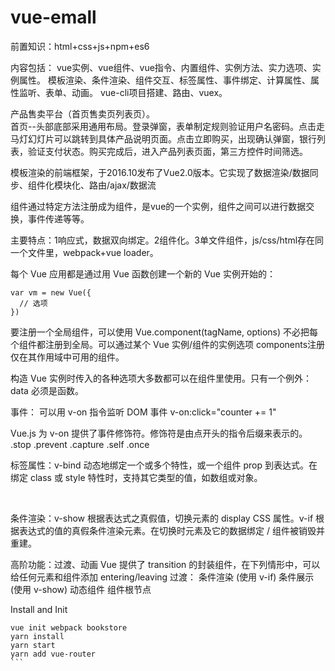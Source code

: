 # vue-emall  

前置知识：html+css+js+npm+es6

内容包括：
vue实例、vue组件、vue指令、内置组件、实例方法、实力选项、实例属性。 
模板渲染、条件渲染、组件交互、标签属性、事件绑定、计算属性、属性监听、表单、动画。
vue-cli项目搭建、路由、vuex。

产品售卖平台（首页售卖页列表页）。  
首页--头部底部采用通用布局。登录弹窗，表单制定规则验证用户名密码。点击走马灯幻灯片可以跳转到具体产品说明页面。点击立即购买，出现确认弹窗，银行列表，验证支付状态。购买完成后，进入产品列表页面，第三方控件时间筛选。

模板渲染的前端框架，于2016.10发布了Vue2.0版本。它实现了数据渲染/数据同步、组件化模块化、路由/ajax/数据流

组件<my-component>通过特定方法注册成为组件，是vue的一个实例，组件之间可以进行数据交换，事件传递等等。

主要特点：1响应式，数据双向绑定。2组件化。3单文件组件，js/css/html存在同一个文件里，webpack+vue loader。

每个 Vue 应用都是通过用 Vue 函数创建一个新的 Vue 实例开始的：  
```
var vm = new Vue({
  // 选项
})  
```

要注册一个全局组件，可以使用 Vue.component(tagName, options)
不必把每个组件都注册到全局。可以通过某个 Vue 实例/组件的实例选项 components注册仅在其作用域中可用的组件。

构造 Vue 实例时传入的各种选项大多数都可以在组件里使用。只有一个例外：data 必须是函数。

事件：
可以用 v-on 指令监听 DOM 事件 
v-on:click="counter += 1"

Vue.js 为 v-on 提供了事件修饰符。修饰符是由点开头的指令后缀来表示的。
.stop
.prevent
.capture
.self
.once

标签属性：v-bind 动态地绑定一个或多个特性，或一个组件 prop 到表达式。在绑定 class 或 style 特性时，支持其它类型的值，如数组或对象。
<!-- 绑定一个属性 -->
<img v-bind:src="imageSrc">

<!-- 缩写 -->
<img :src="imageSrc">

条件渲染：v-show 根据表达式之真假值，切换元素的 display CSS 属性。v-if 根据表达式的值的真假条件渲染元素。在切换时元素及它的数据绑定 / 组件被销毁并重建。

高阶功能：过渡、动画
Vue 提供了 transition 的封装组件，在下列情形中，可以给任何元素和组件添加 entering/leaving 过渡：
条件渲染 (使用 v-if)
条件展示 (使用 v-show)
动态组件
组件根节点     

Install and Init  
```    
vue init webpack bookstore   
yarn install   
yarn start  
yarn add vue-router
```   
 

